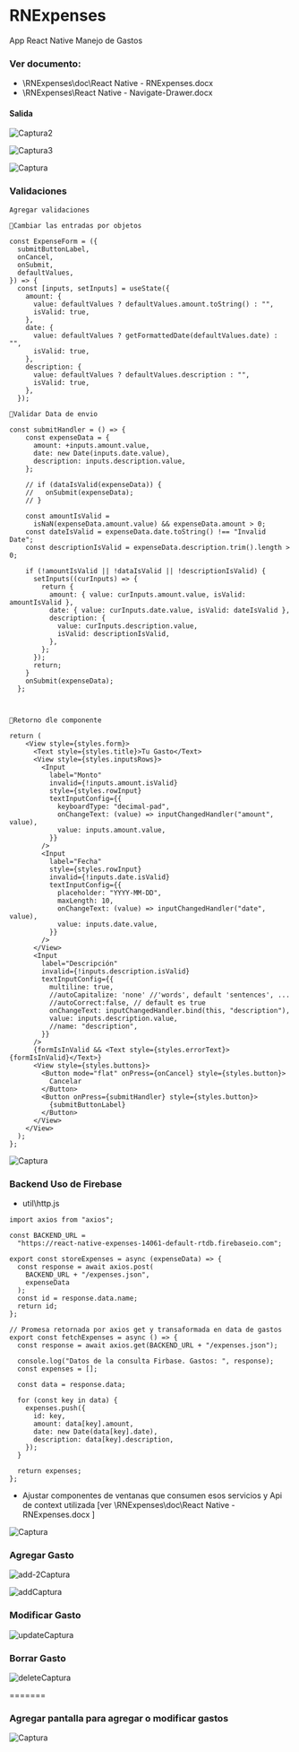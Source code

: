 # RNExpenses
App React Native Manejo de Gastos

### Ver documento: 
* \RNExpenses\doc\React Native - RNExpenses.docx
* \RNExpenses\React Native - Navigate-Drawer.docx

#### Salida
![Captura2](https://github.com/wlopera/RNExpenses/assets/7141537/72309ce9-d467-4482-81fa-2ac9b9a978ee)

![Captura3](https://github.com/wlopera/RNExpenses/assets/7141537/9002e161-05fe-488f-9d18-fef2f10be584)

![Captura](https://github.com/wlopera/RNExpenses/assets/7141537/dfd49324-0474-4a60-ba8d-0e648765c333)

### Validaciones

```
Agregar validaciones

Cambiar las entradas por objetos

const ExpenseForm = ({
  submitButtonLabel,
  onCancel,
  onSubmit,
  defaultValues,
}) => {
  const [inputs, setInputs] = useState({
    amount: {
      value: defaultValues ? defaultValues.amount.toString() : "",
      isValid: true,
    },
    date: {
      value: defaultValues ? getFormattedDate(defaultValues.date) : "",
      isValid: true,
    },
    description: {
      value: defaultValues ? defaultValues.description : "",
      isValid: true,
    },
  });

Validar Data de envio

const submitHandler = () => {
    const expenseData = {
      amount: +inputs.amount.value,
      date: new Date(inputs.date.value),
      description: inputs.description.value,
    };

    // if (dataIsValid(expenseData)) {
    //   onSubmit(expenseData);
    // }

    const amountIsValid =
      isNaN(expenseData.amount.value) && expenseData.amount > 0;
    const dateIsValid = expenseData.date.toString() !== "Invalid Date";
    const descriptionIsValid = expenseData.description.trim().length > 0;

    if (!amountIsValid || !dataIsValid || !descriptionIsValid) {
      setInputs((curInputs) => {
        return {
          amount: { value: curInputs.amount.value, isValid: amountIsValid },
          date: { value: curInputs.date.value, isValid: dateIsValid },
          description: {
            value: curInputs.description.value,
            isValid: descriptionIsValid,
          },
        };
      });
      return;
    }
    onSubmit(expenseData);
  };



Retorno dle componente

return (
    <View style={styles.form}>
      <Text style={styles.title}>Tu Gasto</Text>
      <View style={styles.inputsRows}>
        <Input
          label="Monto"
          invalid={!inputs.amount.isValid}
          style={styles.rowInput}
          textInputConfig={{
            keyboardType: "decimal-pad",
            onChangeText: (value) => inputChangedHandler("amount", value),
            value: inputs.amount.value,
          }}
        />
        <Input
          label="Fecha"
          style={styles.rowInput}
          invalid={!inputs.date.isValid}
          textInputConfig={{
            placeholder: "YYYY-MM-DD",
            maxLength: 10,
            onChangeText: (value) => inputChangedHandler("date", value),
            value: inputs.date.value,
          }}
        />
      </View>
      <Input
        label="Descripción"
        invalid={!inputs.description.isValid}
        textInputConfig={{
          multiline: true,
          //autoCapitalize: 'none' //'words', default 'sentences', ...
          //autoCorrect:false, // default es true
          onChangeText: inputChangedHandler.bind(this, "description"),
          value: inputs.description.value,
          //name: "description",
        }}
      />
      {formIsInValid && <Text style={styles.errorText}> {formIsInValid}</Text>}
      <View style={styles.buttons}>
        <Button mode="flat" onPress={onCancel} style={styles.button}>
          Cancelar
        </Button>
        <Button onPress={submitHandler} style={styles.button}>
          {submitButtonLabel}
        </Button>
      </View>
    </View>
  );
};
```
![Captura](https://github.com/wlopera/RNExpenses/assets/7141537/f3820030-2f74-419c-a62c-749ef4f70e0d)

### Backend Uso de Firebase
* util\http.js
```
import axios from "axios";

const BACKEND_URL =
  "https://react-native-expenses-14061-default-rtdb.firebaseio.com";

export const storeExpenses = async (expenseData) => {
  const response = await axios.post(
    BACKEND_URL + "/expenses.json",
    expenseData
  );
  const id = response.data.name;
  return id;
};

// Promesa retornada por axios get y transaformada en data de gastos
export const fetchExpenses = async () => {
  const response = await axios.get(BACKEND_URL + "/expenses.json");

  console.log("Datos de la consulta Firbase. Gastos: ", response);
  const expenses = [];

  const data = response.data;

  for (const key in data) {
    expenses.push({
      id: key,
      amount: data[key].amount,
      date: new Date(data[key].date),
      description: data[key].description,
    });
  }

  return expenses;
};
```
* Ajustar componentes de ventanas que consumen esos servicios y Api de context utilizada [ver \RNExpenses\doc\React Native - RNExpenses.docx ]

![Captura](https://github.com/wlopera/RNExpenses/assets/7141537/de26997b-db1a-4a8e-9879-330292d8e0e8)

 ### Agregar Gasto
 ![add-2Captura](https://github.com/wlopera/RNExpenses/assets/7141537/89a5e673-4f0b-44cf-8642-df0e143ede20)

![addCaptura](https://github.com/wlopera/RNExpenses/assets/7141537/0f00969a-e20f-4874-a349-23c9284e8231)

 ### Modificar Gasto
![updateCaptura](https://github.com/wlopera/RNExpenses/assets/7141537/c434c4d6-832b-49fa-a209-85159a5e1769)

 ### Borrar Gasto
![deleteCaptura](https://github.com/wlopera/RNExpenses/assets/7141537/5697a091-8fa9-4c79-bb48-e9b825133641)

=======
### Agregar pantalla para agregar o modificar gastos

![Captura](https://github.com/wlopera/RNExpenses/assets/7141537/23ab6be2-637f-44eb-8b36-9046a2e3f0dc)

